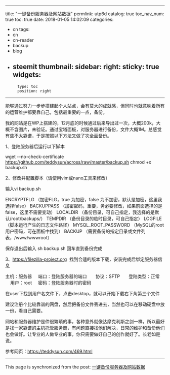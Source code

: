 
---
title: "一键备份服务器及网站数据"
permlink: utp6d
catalog: true
toc_nav_num: true
toc: true
date: 2018-01-05 14:02:09
categories:
- cn
tags:
- cn
- cn-reader
- backup
- blog
- steemit
thumbnail: 
sidebar:
    right:
        sticky: true
widgets:
    -
        type: toc
        position: right
---


能够通过努力一步步搭建起个人站点，会有莫大的成就感，但同时也就意味着所有的运营维护都要靠自己，包括最重要的一点，备份。

我的网站是在WP上搭建的，12月底的时候通过后来导出过一次，大概200k，大概不含图片，未验证。通过宝塔面板，对服务器进行备份，文件大概1M。总感觉有些不太靠谱，于是按照以下方法又做了次全面备份。

1、登陆服务器后运行以下脚本

wget --no-check-certificate https://github.com/teddysun/across/raw/master/backup.sh chmod +x backup.sh

2、修改并配置脚本（请使用vim或nano工具来修改）

输入vi backup.sh

ENCRYPTFLG （加密FLG，true 为加密，false 为不加密，默认是加密，这里我选择false）
BACKUPPASS （加密密码，重要，务必要修改，如果前面选择的是false，这里不需要变动）
LOCALDIR （备份目录，可自己指定，我选择的是默认/root/backups/）
TEMPDIR （备份目录的临时目录，可自己指定）
LOGFILE （脚本运行产生的日志文件路径）
MYSQL_ROOT_PASSWORD （MySQL的root 用户密码，可在面板中找到）
BACKUP （需要备份的指定目录或文件列表，/www/wwwroot）

保存退出后输入 sh backup.sh 回车直到备份完成

3、https://filezilla-project.org  找到合适的版本下载，安装完成后绑定服务器信息

主机：服务器     
端口：登陆服务器的端口      
协议：SFTP      
登陆类型：正常        
用户：root    
密码：登陆服务器时的密码

在user下找到用户名文件下，点击desktop，就可以开始下载右下角第三个文件

建议注册个比较靠谱的网盘，然后把备份文件丢进去，当然也可以在移动硬盘中放一份，看自己需要。

网站和服务器维护是件很繁琐的事，各种意外就像达摩克利斯之剑一样，所以最好是找一家靠谱的主机托管服务商，有问题直接找他们解决，日常的维护和备份他们也会做好。让专业的人做专业的事，你只需要做好自己的创作就好了。长老如是说。

参考网页：https://teddysun.com/469.html

- - -

This page is synchronized from the post: [一键备份服务器及网站数据](https://steemit.com/@nostalgic1212/utp6d)
